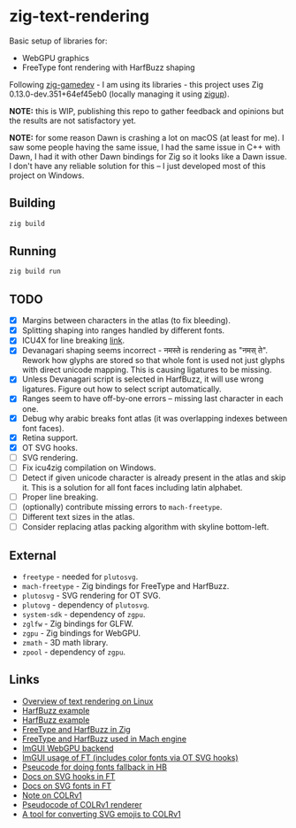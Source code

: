 # zig-text-rendering

Basic setup of libraries for:

- WebGPU graphics
- FreeType font rendering with HarfBuzz shaping

Following [zig-gamedev](https://github.com/zig-gamedev/zig-gamedev/tree/main) - I am using its libraries - this project uses Zig 0.13.0-dev.351+64ef45eb0 (locally managing it using [zigup](https://github.com/marler8997/zigup)).

**NOTE:** this is WIP, publishing this repo to gather feedback and opinions but the results are not satisfactory yet.

**NOTE:** for some reason Dawn is crashing a lot on macOS (at least for me). I saw some people having the same issue, I had the same issue in C++ with Dawn, I had it with other Dawn bindings for Zig so it looks like a Dawn issue. I don't have any reliable solution for this – I just developed most of this project on Windows.

## Building

```sh
zig build
```

## Running

```sh
zig build run
```

## TODO

- [x] Margins between characters in the atlas (to fix bleeding).
- [x] Splitting shaping into ranges handled by different fonts.
- [x] ICU4X for line breaking [link](https://codeberg.org/linusg/icu4zig).
- [x] Devanagari shaping seems incorrect - नमस्ते is rendering as "नमस् ते". Rework how glyphs are stored so that whole font is used not just glyphs with direct unicode mapping. This is causing ligatures to be missing.
- [x] Unless Devanagari script is selected in HarfBuzz, it will use wrong ligatures. Figure out how to select script automatically.
- [x] Ranges seem to have off-by-one errors – missing last character in each one.
- [x] Debug why arabic breaks font atlas (it was overlapping indexes between font faces).
- [x] Retina support.
- [x] OT SVG hooks.
- [ ] SVG rendering.
- [ ] Fix icu4zig compilation on Windows.
- [ ] Detect if given unicode character is already present in the atlas and skip it. This is a solution for all font faces including latin alphabet.
- [ ] Proper line breaking.
- [ ] (optionally) contribute missing errors to `mach-freetype`.
- [ ] Different text sizes in the atlas.
- [ ] Consider replacing atlas packing algorithm with skyline bottom-left.

## External

- `freetype` - needed for `plutosvg`.
- `mach-freetype` - Zig bindings for FreeType and HarfBuzz.
- `plutosvg` - SVG rendering for OT SVG.
- `plutovg` - dependency of `plutosvg`.
- `system-sdk` - dependency of `zgpu`.
- `zglfw` - Zig bindings for GLFW.
- `zgpu` - Zig bindings for WebGPU.
- `zmath` - 3D math library.
- `zpool` - dependency of `zgpu`.

## Links

- [Overview of text rendering on Linux](https://mrandri19.github.io/2019/07/24/modern-text-rendering-linux-overview.html)
- [HarfBuzz example](https://github.com/harfbuzz/harfbuzz-tutorial)
- [HarfBuzz example](https://github.com/tangrams/harfbuzz-example)
- [FreeType and HarfBuzz in Zig](https://ziggit.dev/t/rendering-text-with-harfbuzz-freetype/5636/7)
- [FreeType and HarfBuzz used in Mach engine](https://github.com/hexops/mach/blob/main/src/gfx/font/native/Font.zig)
- [ImGUI WebGPU backend](https://github.com/ocornut/imgui/blob/master/backends/imgui_impl_wgpu.cpp)
- [ImGUI usage of FT (includes color fonts via OT SVG hooks)](https://github.com/ocornut/imgui/blob/master/misc/freetype/imgui_freetype.cpp)
- [Pseucode for doing fonts fallback in HB](https://tex.stackexchange.com/questions/520034/fallback-for-harfbuzz-fonts)
- [Docs on SVG hooks in FT](https://freetype.org/freetype2/docs/reference/ft2-properties.html#svg-hooks)
- [Docs on SVG fonts in FT](https://freetype.org/freetype2/docs/reference/ft2-svg_fonts.html#svg_fonts)
- [Note on COLRv1](https://gitlab.freedesktop.org/freetype/freetype/-/issues/1229#note_1926547)
- [Pseudocode of COLRv1 renderer](https://github.com/googlefonts/colr-gradients-spec?tab=readme-ov-file#pseudocode)
- [A tool for converting SVG emojis to COLRv1](https://github.com/googlefonts/nanoemoji)

